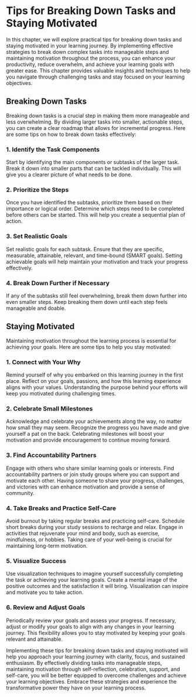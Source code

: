 Tips for Breaking Down Tasks and Staying Motivated
=============================================================

In this chapter, we will explore practical tips for breaking down tasks and staying motivated in your learning journey. By implementing effective strategies to break down complex tasks into manageable steps and maintaining motivation throughout the process, you can enhance your productivity, reduce overwhelm, and achieve your learning goals with greater ease. This chapter provides valuable insights and techniques to help you navigate through challenging tasks and stay focused on your learning objectives.

**Breaking Down Tasks**
-----------------------

Breaking down tasks is a crucial step in making them more manageable and less overwhelming. By dividing larger tasks into smaller, actionable steps, you can create a clear roadmap that allows for incremental progress. Here are some tips on how to break down tasks effectively:

### **1. Identify the Task Components**

Start by identifying the main components or subtasks of the larger task. Break it down into smaller parts that can be tackled individually. This will give you a clearer picture of what needs to be done.

### **2. Prioritize the Steps**

Once you have identified the subtasks, prioritize them based on their importance or logical order. Determine which steps need to be completed before others can be started. This will help you create a sequential plan of action.

### **3. Set Realistic Goals**

Set realistic goals for each subtask. Ensure that they are specific, measurable, attainable, relevant, and time-bound (SMART goals). Setting achievable goals will help maintain your motivation and track your progress effectively.

### **4. Break Down Further if Necessary**

If any of the subtasks still feel overwhelming, break them down further into even smaller steps. Keep breaking them down until each step feels manageable and doable.

**Staying Motivated**
---------------------

Maintaining motivation throughout the learning process is essential for achieving your goals. Here are some tips to help you stay motivated:

### **1. Connect with Your Why**

Remind yourself of why you embarked on this learning journey in the first place. Reflect on your goals, passions, and how this learning experience aligns with your values. Understanding the purpose behind your efforts will keep you motivated during challenging times.

### **2. Celebrate Small Milestones**

Acknowledge and celebrate your achievements along the way, no matter how small they may seem. Recognize the progress you have made and give yourself a pat on the back. Celebrating milestones will boost your motivation and provide encouragement to continue moving forward.

### **3. Find Accountability Partners**

Engage with others who share similar learning goals or interests. Find accountability partners or join study groups where you can support and motivate each other. Having someone to share your progress, challenges, and victories with can enhance motivation and provide a sense of community.

### **4. Take Breaks and Practice Self-Care**

Avoid burnout by taking regular breaks and practicing self-care. Schedule short breaks during your study sessions to recharge and relax. Engage in activities that rejuvenate your mind and body, such as exercise, mindfulness, or hobbies. Taking care of your well-being is crucial for maintaining long-term motivation.

### **5. Visualize Success**

Use visualization techniques to imagine yourself successfully completing the task or achieving your learning goals. Create a mental image of the positive outcomes and the satisfaction it will bring. Visualization can inspire and motivate you to take action.

### **6. Review and Adjust Goals**

Periodically review your goals and assess your progress. If necessary, adjust or modify your goals to align with any changes in your learning journey. This flexibility allows you to stay motivated by keeping your goals relevant and attainable.

Implementing these tips for breaking down tasks and staying motivated will help you approach your learning journey with clarity, focus, and sustained enthusiasm. By effectively dividing tasks into manageable steps, maintaining motivation through self-reflection, celebration, support, and self-care, you will be better equipped to overcome challenges and achieve your learning objectives. Embrace these strategies and experience the transformative power they have on your learning process.

